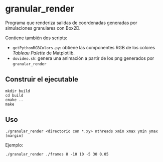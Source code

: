# granular_render

Programa que renderiza salidas de coordenadas generadas por simulaciones granulares con Box2D.

Contiene también dos scripts:
- `getPythonRGBColors.py`: obtiene las componentes RGB de los colores *Tableau Palette* de Matplotlib.
- `dovideo.sh`: genera una animación a partir de los png generados por `granular_render`

## Construir el ejecutable

```
mkdir build
cd build
cmake ..
make 
```
## Uso 

    ./granular_render <directorio con *.xy> nthreads xmin xmax ymin ymax [margin]

Ejemplo: 

    ./granular_render ./frames 8 -10 10 -5 30 0.05

